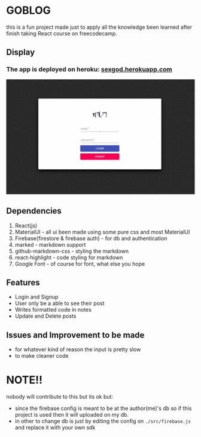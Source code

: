# GOBLOG

this is a fun project made just to apply all the knowledge been learned after finish taking React course on freecodecamp.

## Display

### The app is deployed on heroku: [sexgod.herokuapp.com](https://sexgod.herokuapp.com)  

![the project looks in gif](./githubimages/goblog.gif)

## Dependencies

1. React(js)
2. MaterialUI - all ui been made using some pure css and most MaterialUI
3. Firebase(firestore & firebase auth) - for db and authentication
4. marked - markdown support
5. github-markdown-css - styling the markdown
6. react-highlight - code styling for markdown
7. Google Font - of course for font, what else you hope

## Features

- Login and Signup
- User only be a able to see their post
- Writes formatted code in notes
- Update and Delete posts

## Issues and Improvement to be made

- for whatever kind of reason the input is pretty slow
- to make cleaner code

# NOTE!!

nobody will contribute to this but its ok but:

- since the firebase config is meant to be at the author(me)'s db so if this project is used then it will uploaded on my db.
- in other to change db is just by editing the config on `./src/firebase.js` and replace it with your own sdk
